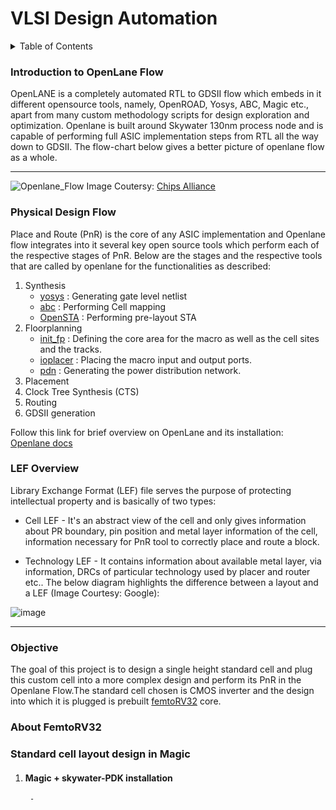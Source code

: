# VLSI Design Automation

<details>
  <summary>Table of Contents</summary>
    <ol>
        <li>
            <a href="#introduction-to-openlane-flow">Introduction to Openlane Flow</a>
        </li>
        <li>
            <a href="#physical-design-flow">Physical Design Flow</a>
        </li>
        <li>
            <a href="#lef-overview">LEF Overview</a>
        </li>
          </li>
        <li>
            <a href="#objective">Objective</a>
        </li>      
        <li>
            <a href="#about-femtorv32">About FemtoRV32</a>
        </li>   
    </ol>
</details>

### Introduction to OpenLane Flow
OpenLANE is a completely automated RTL to GDSII flow which embeds in it different opensource tools, namely, OpenROAD, Yosys, ABC, Magic etc., apart from many custom methodology scripts for design exploration and optimization.
Openlane is built around Skywater 130nm process node and is capable of performing full ASIC implementation steps from RTL all the way down to GDSII. The flow-chart below gives a better picture of openlane flow as a whole. <hr>
![Openlane_Flow](https://www.chipsalliance.org/news/improving-the-openlane-asic-build-flow-with-open-source-systemverilog-support/openlane-flow.png)
Image Coutersy: [Chips Alliance](https://www.chipsalliance.org/news/improving-the-openlane-asic-build-flow-with-open-source-systemverilog-support/)

### Physical Design Flow
Place and Route (PnR) is the core of any ASIC implementation and Openlane flow integrates into it several key open source tools which perform each of the respective stages of PnR. Below are the stages and the respective tools that are called by openlane for the functionalities as described: 

1. Synthesis
   - [yosys](https://github.com/YosysHQ/yosys) : Generating gate level netlist
   - [abc](https://github.com/YosysHQ/yosys)  : Performing Cell mapping
   - [OpenSTA](https://github.com/The-OpenROAD-Project/OpenSTA) : Performing pre-layout STA
2. Floorplanning
   - [init_fp](https://github.com/The-OpenROAD-Project/OpenROAD/tree/master/src/init_fp) : Defining the core area for the macro as well as the cell sites and the tracks.
   - [ioplacer](https://github.com/The-OpenROAD-Project/ioPlacer/) : Placing the macro input and output ports.
   - [pdn](https://github.com/The-OpenROAD-Project/pdn/) : Generating the power distribution network.
3. Placement
4. Clock Tree Synthesis (CTS)
5. Routing
6. GDSII generation

Follow this link for brief overview on OpenLane and its installation: [Openlane docs](https://openlane.readthedocs.io/en/latest/)

### LEF Overview
Library Exchange Format (LEF) file serves the purpose of protecting intellectual property and is basically of two types:
- Cell LEF - It's an abstract view of the cell and only gives information about PR boundary, pin position and metal layer information of the cell, information necessary for PnR tool to correctly place and route a block.
* Technology LEF - It contains information about available metal layer, via information, DRCs of particular technology used by placer and router etc.. The below diagram highlights the difference between a layout and a LEF (Image Courtesy: Google): <br>

![image](https://user-images.githubusercontent.com/82756709/223063425-f41c19bf-6c9d-4222-9050-bb3887edb66b.png) <hr>

### Objective
The goal of this project is to design a single height standard cell and plug this custom cell into a more complex design and perform its PnR in the Openlane Flow.The standard cell chosen is CMOS inverter and the design into which it is plugged is prebuilt [femtoRV32](https://github.com/BrunoLevy/learn-fpga/blob/master/FemtoRV/RTL/PROCESSOR/femtorv32_quark.v) core.

### About FemtoRV32

### Standard cell layout design in Magic
1. #### Magic + skywater-PDK installation 
        -














